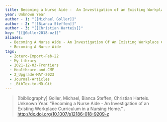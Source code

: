 ```yaml
---
title: Becoming a Nurse Aide -  An Investigation of an Existing Workplace Curriculum in a Nursing Home
year: Unknown Year
author - 1: "[[Michael Goller]]"
author - 2: "[[Bianca Steffen]]"
author - 3: "[[Christian Harteis]]"
key: "[[@Goller2018-oz]]"
aliases:
  - Becoming A Nurse Aide - An Investigation Of An Existing Workplace Curriculum In A Nursing Home
  - Becoming A Nurse Aide
tags:
  - Zotero-Import-Feb-22
  - My-Library
  - 2021-12-03-Frontiers
  - Healthcare-and-CME
  - 2_Upgrade-MAY-2023
  - Journal-Articles
  - _BibTex-to-MD-Git
---
```


> [!bibliography]
> Goller, Michael, Bianca Steffen, Christian Harteis. Unknown Year. “Becoming a Nurse Aide -  An Investigation of an Existing Workplace Curriculum in a Nursing Home.” . http://dx.doi.org/10.1007/s12186-018-9209-z